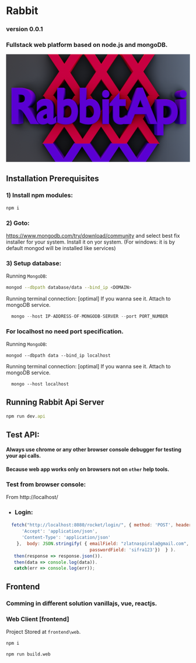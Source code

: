 
# Rabbit
### version 0.0.1
### Fullstack web platform based on node.js and mongoDB.


![rabbit api](https://github.com/aster-nikolalukic/rabbit/blob/main/astermedia.net.png)

## Installation Prerequisites

### 1) Install npm modules:
```js
npm i
```
### 2) Goto:
https://www.mongodb.com/try/download/community
and select best fix installer for your system. Install it on yor system.
(For windows: it is by default mongod will be installed like services)

### 3) Setup database:

Running `MongoDB`:
```bash
mongod --dbpath database/data --bind_ip <DOMAIN>
```

Running terminal connection:
[optimal] If you wanna see it. Attach to mongoDB service.
```js
  mongo --host IP-ADDRESS-OF-MONGODB-SERVER --port PORT_NUMBER
```

### For localhost no need port specification.

Running `MongoDB`:
```
mongod --dbpath data --bind_ip localhost
```

Running terminal connection:
[optimal] If you wanna see it. Attach to mongoDB service.
```
  mongo --host localhost
```


## Running Rabbit Api Server

```js
npm run dev.api
```


## Test API:
#### Always use chrome or any other browser console debugger for testing your api calls.
#### Because web app works only on browsers not on `other` help tools.

### Test from browser console:

  From http://localhost/
- ### Login:

```js
  fetch("http://localhost:8080/rocket/login/", { method: 'POST', headers: {
      'Accept': 'application/json',
      'Content-Type': 'application/json'
    },  body: JSON.stringify( { emailField: "zlatnaspirala@gmail.com",
                                passwordField: 'sifra123'})  } ).
   then(response => response.json()).
   then(data => console.log(data)).
   catch(err => console.log(err));
```


## Frontend

### Comming in different solution vanillajs, vue, reactjs.

### Web Client [frontend]

   Project Stored at `frontend\web`.

   ```
   npm i
   ```

   ```
   npm run build.web
   ```

